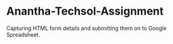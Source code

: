 # Anantha-Techsol-Assignment
Capturing HTML form details and submitting them on to Google Spreadsheet.

